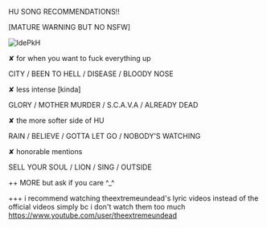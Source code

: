 HU SONG RECOMMENDATIONS!! 

[MATURE WARNING BUT NO NSFW]

![IdePkH](https://github.com/undeadhollywood/hu-recs/assets/143967818/d8a520fe-815a-4062-bbff-18ff522e4da2)



✘ for when you want to fuck everything up

CITY / BEEN TO HELL / DISEASE / BLOODY NOSE 

✘ less intense [kinda]

GLORY / MOTHER MURDER / S.C.A.V.A / ALREADY DEAD

✘ the more softer side of HU

RAIN / BELIEVE / GOTTA LET GO / NOBODY'S WATCHING

✘ honorable mentions

SELL YOUR SOUL / LION / SING / OUTSIDE

++ MORE but ask if you care ^_^

+++ i recommend watching theextremeundead's lyric videos instead of the official videos simply bc i don't watch them too much https://www.youtube.com/user/theextremeundead
